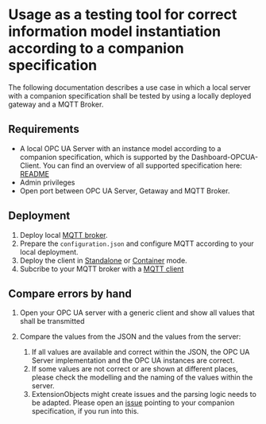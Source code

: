# Usage as a testing tool for correct information model instantiation according to a companion specification

The following documentation describes a use case in which a local server with a companion specification shall be tested
by using a locally deployed gateway and a MQTT Broker.

## Requirements

- A local OPC UA Server with an instance model according to a companion specification, which is supported by the Dashboard-OPCUA-Client. You can find an overview of all supported specification here: [README](../README.md)
- Admin privileges
- Open port between OPC UA Server, Getaway and MQTT Broker.

## Deployment

1. Deploy local [MQTT broker](MQTT.md#installing-a-mqtt-broker-on-windows).
2. Prepare the `configuration.json` and configure MQTT according to your local deployment.
3. Deploy the client in [Standalone](./Standalone.md) or [Container](./Configuration.md) mode.
4. Subcribe to your MQTT broker with a [MQTT client](MQTT.md#installing-a-mqtt-client-on-windows)

## Compare errors by hand

1. Open your OPC UA server with a generic client and show all values that shall be transmitted
2. Compare the values from the JSON and the values from the server:

    1. If all values are available and correct within the JSON, the OPC UA Server implementation and the OPC UA instances are correct.
    2. If some values are not correct or are shown at different places, please check the modelling and the naming of the values within the server.
    3. ExtensionObjects might create issues and the parsing logic needs to be adapted. Please open an [issue](https://github.com/umati/Dashboard-OPCUA-Client/issues) pointing to your companion specification, if you run into this.
